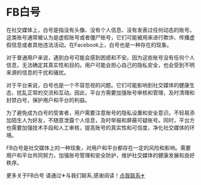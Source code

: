 # FB白号

在社交媒体上，白号是指没有头像、没有个人信息、没有发表过任何动态的账号。这类账号通常被认为是虚假账号或者僵尸账号，它们可能被用来进行欺诈、传播虚假信息或者其他违法活动。在Facebook上，白号也是一种存在的现象。

对于普通用户来说，遇到白号可能会感到困惑和不安。因为这些账号没有任何个人信息，无法确定其真实性和目的。用户可能会担心自己的隐私安全，也会受到不明来源的信息的干扰和骚扰。

对于平台来说，白号也是一个不容忽视的问题。它们可能影响到社交媒体的健康生态，扰乱正常的交流和互动。因此，平台方需要加强账号审核和管理，及时清理和封禁白号，保护用户和平台的利益。

为了避免成为白号的受害者，用户需要注意账号的隐私设置和安全意识。不轻易添加陌生人为好友，不随意泄露个人信息，及时举报和屏蔽可疑账号。同时，平台方也需要加强技术手段和人工审核，提高账号的真实性和可信度，净化社交媒体的环境。

FB白号是社交媒体上的一种现象，对用户和平台都存在一定的风险和影响。需要用户和平台共同努力，加强账号管理和安全防护，维护社交媒体的健康发展和良好秩序。

更多关于FB白号 请通过✈与我们联系,感谢阅读！[点我联系✈](https://home.k02.cc)